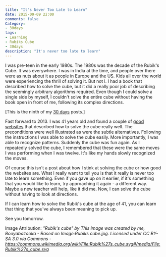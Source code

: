 ```yaml
---
title: "It's Never Too Late to Learn"
date: 2015-09-09 22:00
comments: false
Category:
- 30days
tags:
- Learning
- Rubiks Cube
- 30days
description: "It's never too late to learn"
---
```


I was pre-teen in the early 1980s. The 1980s was the decade of the Rubik's Cube. It was everywhere. I was in India at the time, and people over there were as nuts about it as people in Europe and the US. Kids all over the world were experiencing the thrill of solving it. But not I. I had a book that described how to solve the cube, but it did a really poor job of describing the seemingly arbitrary algorithms required. Even though I could solve a single side by myself, I couldn't solve the entire cube without having the book open in front of me, following its complex directions. 

<!-- c /images/2015/09/Rubik.png The defining fad of the 1980s -->

<!-- more -->

[This is the ninth of my [30 days][] posts.]

Fast forward to 2013. I was 41 years old and found a couple of [good][1] [websites][2] that described how to solve the cube really well. The preconditions were well illustrated as were the subtle alternatives. Following the instructions I was able to solve the cube easily. More importantly, I was able to recognize patterns. Suddenly the cube was fun again. As I repeatedly solved the cube, I remembered that these were the same moves I was performing when I was twelve. It's like my hands slowly recognized the moves. 

Of course this isn't a post about how I stink at solving the cube or how good the websites are. What I really want to tell you is that it really is never too late to learn something. Even if you gave up on it earlier, if it's something that you would like to learn, try approaching it again - a different way. Maybe a new teacher will help, like it did me. Now, I can solve the cube without having to look at directions. 

If I can learn how to solve the Rubik's cube at the age of 41, you can learn that thing that you've always been meaning to pick up.
 
See you tomorrow.

Image Attribution: _"Rubik's cube" by This image was created by me, Booyabazooka - Based on Image:Rubiks cube.jpg. Licensed under CC BY-SA 3.0 via Commons - https://commons.wikimedia.org/wiki/File:Rubik%27s_cube.svg#/media/File:Rubik%27s_cube.svg_

[30 days]: /2015/08/31/30-days/
[1]: http://www.wikihow.com/Solve-a-Rubik's-Cube-(Easy-Move-Notation)
[2]: https://sunnythellama.wordpress.com/2007/12/05/alternative-to-the-last-dedmore-step/